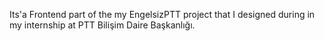 Its'a Frontend part of the my EngelsizPTT project that I designed during in my internship at PTT Bilişim Daire Başkanlığı.
